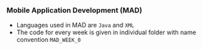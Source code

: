 ### Mobile Application Development (MAD)
- Languages used in MAD are `Java` and `XML`
- The code for every week is given in individual folder with name convention `MAD_WEEK_0`
